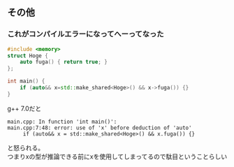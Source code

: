 ## その他

### これがコンパイルエラーになってへーってなった
```cpp
#include <memory>
struct Hoge {
    auto fuga() { return true; }
};

int main() {
    if (auto&& x=std::make_shared<Hoge>() && x->fuga()) {}
}
```
g++ 7.0だと
```
main.cpp: In function 'int main()':
main.cpp:7:48: error: use of 'x' before deduction of 'auto'
     if (auto&& x = std::make_shared<Hoge>() && x.fuga()) {}
```
と怒られる。  
つまりxの型が推論できる前にxを使用してしまってるので駄目ということらしい  

